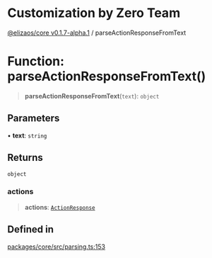 # Customization by Zero Team

[@elizaos/core v0.1.7-alpha.1](../index.md) / parseActionResponseFromText

# Function: parseActionResponseFromText()

> **parseActionResponseFromText**(`text`): `object`

## Parameters

• **text**: `string`

## Returns

`object`

### actions

> **actions**: [`ActionResponse`](../interfaces/ActionResponse.md)

## Defined in

[packages/core/src/parsing.ts:153](https://github.com/elizaOS/eliza/blob/main/packages/core/src/parsing.ts#L153)
